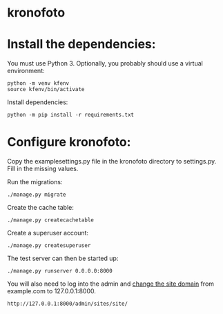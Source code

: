 # kronofoto

# Install the dependencies:

You must use Python 3. Optionally, you probably should use a virtual environment:

    python -m venv kfenv
    source kfenv/bin/activate
    
Install dependencies:

    python -m pip install -r requirements.txt

# Configure kronofoto:

Copy the examplesettings.py file in the kronofoto directory to settings.py. Fill in the missing values.

Run the migrations:

    ./manage.py migrate

Create the cache table:

    ./manage.py createcachetable
    
Create a superuser account:

    ./manage.py createsuperuser

The test server can then be started up:

    ./manage.py runserver 0.0.0.0:8000

You will also need to log into the admin and [change the site domain](http://127.0.0.1:8000/admin/sites/site/) from example.com to 127.0.0.1:8000.

    http://127.0.0.1:8000/admin/sites/site/
